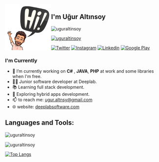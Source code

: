 <img align="left" width="150" height="150" alt="uguraltinsoy" src="./assets/avatar.png" />

## I'm Uğur Altınsoy

<p align="left"> <img src="https://komarev.com/ghpvc/?username=uguraltinsoy&label=Profile%20views&color=0e75b6&style=flat" alt="uguraltinsoy" /> </p>


<p align="left"> <a href="https://github.com/ryo-ma/github-profile-trophy"><img src="https://github-profile-trophy.vercel.app/?username=uguraltinsoy" alt="uguraltinsoy" /></a> </p>

[![Twitter](https://img.shields.io/badge/twitter-%231DA1F2.svg?&style=for-the-badge&logo=twitter&logoColor=white)](https://twitter.com/uguraltnsy)
[![Instagram](https://img.shields.io/badge/instagram-%23E4405F.svg?&style=for-the-badge&logo=instagram&logoColor=white)](https://www.instagram.com/ugur.altnsy)
[![Linkedin](https://img.shields.io/badge/linkedin-%230077B5.svg?&style=for-the-badge&logo=linkedin&logoColor=white)](https://www.linkedin.com/in/uğur-altınsoy/)
[![Google Play](https://img.shields.io/badge/Google%20Play-414141?logo=google-play&logoColor=white&style=for-the-badge)](https://play.google.com/store/apps/developer?id=DeepLab&hl=tr)

### I'm Currently
- 🔭 I’m currently working on **C#** , **JAVA**, **PHP** at work and some libraries when I'm free.
- 👨‍💻 Junior software developer at Deeplab.
- 📚 Learning full stack development.
- 📱 Exploring hybrid apps development.
- 📫 to reach me: <a href="mailto:ugur.altnsy@gmail.com">ugur.altnsy@gmail.com</a> <br>
- 🌐 website: <a href="https://deeplabsoftware.com" target="_blank">deeplabsoftware.com</a>


## Languages and Tools:
<p><img align="center" src="https://github-readme-stats.vercel.app/api?username=uguraltinsoy&theme=default " alt="uguraltinsoy" /></p>
<p><img align="center" src="https://github-readme-streak-stats.herokuapp.com/?user=uguraltinsoy&theme=default " alt="uguraltinsoy" /></p>

[![Top Langs](https://github-readme-stats.vercel.app/api/top-langs/?username=uguraltinsoy&layout=compact&theme=default )](https://github.com/anuraghazra/github-readme-stats)

